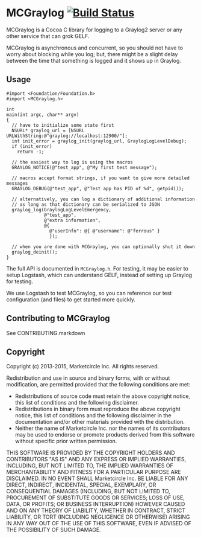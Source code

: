 # MCGraylog [![Build Status](https://travis-ci.org/Marketcircle/MCGraylog.png?branch=master)](https://travis-ci.org/Marketcircle/MCGraylog)

MCGraylog is a Cocoa C library for logging to a Graylog2 server or any
other service that can grok GELF.

MCGraylog is asynchronous and concurrent, so you should not have to
worry about blocking while you log; but, there might be a slight delay
between the time that something is logged and it shows up in Graylog.


## Usage

```obj-c
#import <Foundation/Foundation.h>
#import <MCGraylog.h>

int
main(int argc, char** argv)
{
  // have to initialize some state first
  NSURL* graylog_url = [NSURL URLWithString:@"graylog://localhost:12900/"];
  int init_error = graylog_init(graylog_url, GraylogLogLevelDebug);
  if (init_error)
    return -1;

  // the easiest way to log is using the macros
  GRAYLOG_NOTICE(@"test_app", @"My first test message");

  // macros accept format strings, if you want to give more detailed messages
  GRAYLOG_DEBUG(@"test_app", @"Test app has PID of %d", getpid());

  // alternatively, you can log a dictionary of additional information
  // as long as that dictionary can be serialized to JSON
  graylog_log(GraylogLogLevelEmergency,
              @"test_app",
              @"extra information",
              @{
                @"userInfo": @{ @"username": @"ferrous" }
                });
  
  // when you are done with MCGraylog, you can optionally shut it down
  graylog_deinit();
}
```

The full API is documented in `MCGraylog.h`. For testing, it may
be easier to setup Logstash, which can understand GELF, instead
of setting up Graylog for testing.

We use Logstash to test MCGraylog, so you can reference our test
configuration (and files) to get started more quickly.


## Contributing to MCGraylog

See CONTRIBUTING.markdown


## Copyright

Copyright (c) 2013-2015, Marketcircle Inc.
All rights reserved.

Redistribution and use in source and binary forms, with or without
modification, are permitted provided that the following conditions are met:

* Redistributions of source code must retain the above copyright
  notice, this list of conditions and the following disclaimer.
* Redistributions in binary form must reproduce the above copyright
  notice, this list of conditions and the following disclaimer in the
  documentation and/or other materials provided with the distribution.
* Neither the name of Marketcircle Inc. nor the names of its
  contributors may be used to endorse or promote products derived
  from this software without specific prior written permission.

THIS SOFTWARE IS PROVIDED BY THE COPYRIGHT HOLDERS AND CONTRIBUTORS "AS IS" AND
ANY EXPRESS OR IMPLIED WARRANTIES, INCLUDING, BUT NOT LIMITED TO, THE IMPLIED
WARRANTIES OF MERCHANTABILITY AND FITNESS FOR A PARTICULAR PURPOSE ARE
DISCLAIMED. IN NO EVENT SHALL Marketcircle Inc. BE LIABLE FOR ANY
DIRECT, INDIRECT, INCIDENTAL, SPECIAL, EXEMPLARY, OR CONSEQUENTIAL
DAMAGES (INCLUDING, BUT NOT LIMITED TO, PROCUREMENT OF SUBSTITUTE
GOODS OR SERVICES; LOSS OF USE, DATA, OR PROFITS; OR BUSINESS
INTERRUPTION) HOWEVER CAUSED AND ON ANY THEORY OF LIABILITY, WHETHER
IN CONTRACT, STRICT LIABILITY, OR TORT (INCLUDING NEGLIGENCE OR
OTHERWISE) ARISING IN ANY WAY OUT OF THE USE OF THIS SOFTWARE, EVEN IF
ADVISED OF THE POSSIBILITY OF SUCH DAMAGE.
